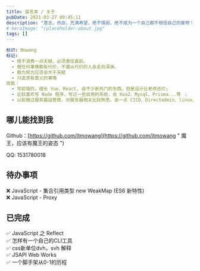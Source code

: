 ```yaml
---
title: 留言本 / 关于
pubDate: 2021-03-27 09:45:11
description: "意志，热血，充满希望，绝不懦弱，绝不成为一个自己都不相信自己的废物！努力必须要有收获，成功就在眼前。"
# heroImage: "/placeholder-about.jpg"
tags: []
---
```



```yml
标识: Mowang
标记:
  - 绝不浪费一点天赋，必须勇往直前。
  - 做任何事情都有代价，不遵从代价的人会走向深渊。
  - 毅力努力应该会大于天赋
  - 只追求有意义的事情
技能：
  - 写前端的，擅长 Vue、React, 会不少新热门的东西，但是设计比老师还烂;
  - 比较喜欢写 Node 程序，写过一些自用的系统，会 Koa2、Mysql、Prisma...等 ；
  - 以前做过服务器运营商，对服务器相关比较熟悉，会一点 CICD、Directadmin、linux、VPS等相关的东西 有点杂 ；
```

<!--more-->

## 哪儿能找到我

Github：[https://github.com/itmowang](https://github.com/itmowang " 魔王，应该有魔王的姿态 ")

QQ: 1531780018

   


## 待办事项
❌ JavaScript - 集合引用类型 new WeakMap (ES6 新特性)    
❌ JavaScript - Proxy    


## 已完成
✅ JavaScript 之 Reflect      
✅ 怎样有一个自己的CLI工具     
✅ css新单位dvh，svh 解释      
✅ JSAPI Web Works   
✅ 一个脚手架从0-1的历程      

